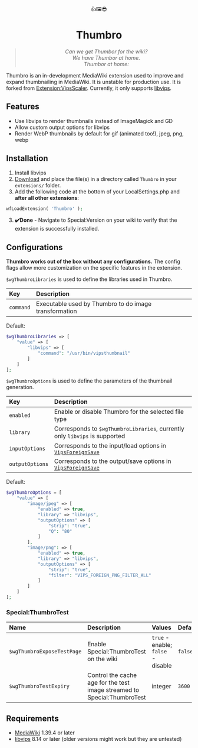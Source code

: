 <div align="center">
👍🖼️😎
<h1>Thumbro</h1>
<blockquote><p><i>Can we get Thumbor for the wiki?<br>
We have Thumbor at home.<br>
Thumbor at home:
</i></p></blockquote>
</div>

Thumbro is an in-development MediaWiki extension used to improve and expand thumbnailing in MediaWiki. It is unstable for production use. It is forked from [Extension:VipsScaler](https://www.mediawiki.org/wiki/Extension:VipsScaler). Currently, it only supports [libvips](https://www.libvips.org).

## Features
- Use libvips to render thumbnails instead of ImageMagick and GD
- Allow custom output options for libvips
- Render WebP thumbnails by default for gif (animated too!), jpeg, png, webp

## Installation
1. Install libvips
2. [Download](https://github.com/StarCitizenTools/mediawiki-extensions-Thumbro/archive/main.zip) and place the file(s) in a directory called `Thumbro` in your `extensions/` folder.
3. Add the following code at the bottom of your LocalSettings.php and **after all other extensions**:
```php
wfLoadExtension( 'Thumbro' );
```
3. **✔️Done** - Navigate to Special:Version on your wiki to verify that the extension is successfully installed.

## Configurations
**Thumbro works out of the box without any configurations.** The config flags allow more customization on the specific features in the extension.

`$wgThumbroLibraries` is used to define the libraries used in Thumbro.

Key | Description 
:--- | :--- 
`command` | Executable used by Thumbro to do image transformation

Default:
```php
$wgThumbroLibraries => [
	"value" => [
		"libvips" => [
			"command": "/usr/bin/vipsthumbnail"
		]
	]
];
```
`$wgThumbroOptions` is used to define the parameters of the thumbnail generation.

Key | Description 
:--- | :--- 
`enabled` | Enable or disable Thumbro for the selected file type
`library` | Corresponds to `$wgThumbroLibraries`, currently only `libvips` is supported
`inputOptions` | Corresponds to the input/load options in [`VipsForeignSave`](https://www.libvips.org/API/current/VipsForeignSave.html)
`outputOptions` | Corresponds to the output/save options in [`VipsForeignSave`](https://www.libvips.org/API/current/VipsForeignSave.html)

Default:
```php
$wgThumbroOptions = [
	"value" => [
		"image/jpeg" => [
			"enabled" => true,
			"library" => "libvips",
			"outputOptions" => [
				"strip": "true",
				"Q": "80"
			]
		],
		"image/png": => [
			"enabled" => true,
			"library" => "libvips",
			"outputOptions" => [
				"strip": "true",
				"filter": "VIPS_FOREIGN_PNG_FILTER_ALL"
			]
		]
	]
];
```
### Special:ThumbroTest
Name | Description | Values | Default
:--- | :--- | :--- | :---
`$wgThumbroExposeTestPage` | Enable Special:ThumbroTest on the wiki | `true` - enable; `false` - disable | `false`
`$wgThumbroTestExpiry` | Control the cache age for the test image streamed to Special:ThumbroTest | integer | `3600`

## Requirements
* [MediaWiki](https://www.mediawiki.org) 1.39.4 or later
* [libvips](https://www.libvips.org) 8.14 or later (older versions might work but they are untested)
